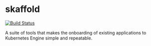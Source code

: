 skaffold
=============

[![Build Status](https://travis-ci.com/GoogleCloudPlatform/skaffold.svg?token=NyoV8n1D3L8EzmetKFNB&branch=master)](https://travis-ci.com/GoogleCloudPlatform/skaffold)

A suite of tools that makes the onboarding of existing applications to Kubernetes Engine simple and repeatable.
